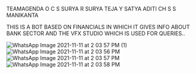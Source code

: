 TEAMAGENDA
O C S SURYA
R SURYA TEJA
Y SATYA ADITI
CH S S MANIKANTA

THIS IS A BOT BASED ON FINANCIALS IN WHICH IT GIVES INFO ABOUT BANK SECTOR AND THE VFX STUDIO WHICH IS USED FOR QUERIES..


![WhatsApp Image 2021-11-11 at 2 03 57 PM (1)](https://user-images.githubusercontent.com/85173483/141265605-7e203bfb-3873-4191-9e1b-f4f9ff00b66b.jpeg)
![WhatsApp Image 2021-11-11 at 2 03 56 PM](https://user-images.githubusercontent.com/85173483/141265613-77cb1826-3c53-4cb6-9394-688efe04e8c9.jpeg)
![WhatsApp Image 2021-11-11 at 2 03 57 PM](https://user-images.githubusercontent.com/85173483/141265616-3b9271bb-b0e3-4247-aeb9-f9408c79e40e.jpeg)
![WhatsApp Image 2021-11-11 at 2 03 58 PM](https://user-images.githubusercontent.com/85173483/141265617-df6693f1-5bf9-4096-ac4e-9f10d96def38.jpeg)
